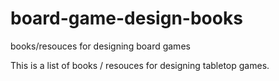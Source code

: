 # board-game-design-books
books/resouces for designing board games

This is a list of books / resouces for designing tabletop games.
